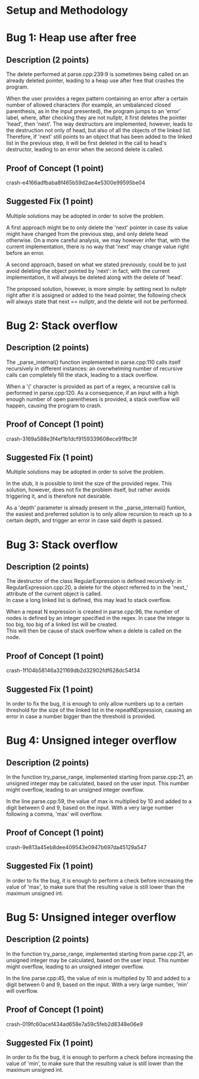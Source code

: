 # Setup and Methodology



# Bug 1: Heap use after free


## Description (2 points)
The delete performed at parse.cpp:239:9 is sometimes being called on an already deleted pointer, leading to a heap use after free that crashes the program.

When the user provides a regex pattern containing an error after a certain number of allowed characters (for example, an umbalanced closed parenthesis, as in the input presented), the program jumps to an 'error' label, where, after checking they are not nullptr, it first deletes the pointer 'head', then 'next'. The way destructors are implemented, however, leads to the destruction not only of head, but also of all the objects of the linked list. Therefore, if 'next' still points to an object that has been added to the linked list in the previous step, it will be first deleted in the call to head's destructor, leading to an error when the second delete is called.

## Proof of Concept (1 point)

crash-e4166adfbaba8f465b59d2ae4e5300e99595be04


## Suggested Fix (1 point)
Multiple solutions may be adopted in order to solve the problem.

A first approach might be to only delete the 'next' pointer in case its value might have changed from the previous step, and only delete head otherwise. On a more careful analysis, we may however infer that, with the current implementation, there is no way that 'next' may change value right before an error.

A second approach, based on what we stated previously, could be to just avoid deleting the object pointed by 'next': in fact, with the current implementation, it will always be deleted along with the delete of 'head'.

The proposed solution, however, is more simple: by setting next to nullptr right after it is assigned or added to the head pointer, the following check will always state that next == nullptr, and the delete will not be performed.



# Bug 2: Stack overflow


## Description (2 points)
The _parse_internal() function implemented in parse.cpp:110 calls itself recursively in different instances: an overwhelming number of recursive calls can completely fill the stack, leading to a stack overflow.

When a '(' character is provided as part of a regex, a recursive call is performed in parse.cpp:120.
As a consequence, if an input with a high enough number of open parentheses is provided, a stack overflow will happen, causing the program to crash.

## Proof of Concept (1 point)

crash-3169a588e3f4ef1b1dcf9159339608ece91fbc3f 


## Suggested Fix (1 point)
Multiple solutions may be adopted in order to solve the problem.

In the stub, it is possible to limit the size of the provided regex. This solution, however, does not fix the problem itself, but rather avoids triggering it, and is therefore not desirable.

As a 'depth' parameter is already present in the _parse_internal() funtion, the easiest and preferred solution is to only allow recursion to reach up to a certain depth, and trigger an error in case said depth is passed.



# Bug 3: Stack overflow


## Description (2 points)
The destructor of the class RegularExpression is defined recursively: in RegularExpression.cpp:20, a delete for the object referred to in the 'next_' attribute of the current object is called.  
In case a long linked list is defined, this may lead to stack overflow.

When a repeat N expression is created in parse.cpp:96, the number of nodes is defined by an integer specified in the regex. In case the integer is too big, too big of a linked list will be created.  
This will then be cause of stack overflow when a delete is called on the node.

## Proof of Concept (1 point)

crash-1f104b58146a321169db2d32902fdf628dc54f34


## Suggested Fix (1 point)
In order to fix the bug, it is enough to only allow numbers up to a certain threshold for the size of the linked list in the repeatNExpression, causing an error in case a number bigger than the threshold is provided.



# Bug 4: Unsigned integer overflow


## Description (2 points)
In the function try_parse_range, implemented starting from parse.cpp:21, an unsigned integer may be calculated, based on the user input. This number might overflow, leading to an unsigned integer overflow.

In the line parse.cpp:59, the value of max is multiplied by 10 and added to a digit between 0 and 9, based on the input. With a very large number following a comma, 'max' will overflow.

## Proof of Concept (1 point)

crash-9e813a45eb8dee409543e0947b697da45129a547 


## Suggested Fix (1 point)
In order to fix the bug, it is enough to perform a check before increasing the value of 'max', to make sure that the resulting value is still lower than the maximum unsigned int. 



# Bug 5: Unsigned integer overflow


## Description (2 points)
In the function try_parse_range, implemented starting from parse.cpp:21, an unsigned integer may be calculated, based on the user input. This number might overflow, leading to an unsigned integer overflow.

In the line parse.cpp:45, the value of min is multiplied by 10 and added to a digit between 0 and 9, based on the input. With a very large number, 'min' will overflow.

## Proof of Concept (1 point)

crash-019fc60acef434ad658e7a59c5feb2d8348e06e9


## Suggested Fix (1 point)
In order to fix the bug, it is enough to perform a check before increasing the value of 'min', to make sure that the resulting value is still lower than the maximum unsigned int. 
